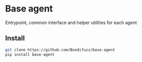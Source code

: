 # Base agent

Entrypoint, common interface and helper utilities for each agent

## Install

```bash
git clone https://github.com/Bondifuzz/base-agent
pip install base-agent
```